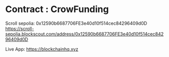  # Contract : CrowFunding

Scroll sepolia: 0x12590b6687706FE3e40d10f514cec84296409d0D
https://scroll-sepolia.blockscout.com/address/0x12590b6687706FE3e40d10f514cec84296409d0D 

Live App: https://blockchainhq.xyz


